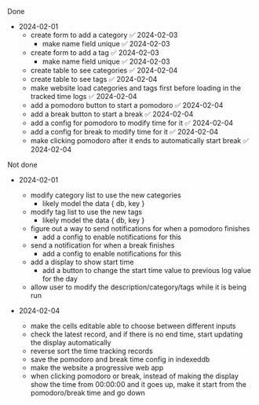 Done
- 2024-02-01
    - create form to add a category ✅ 2024-02-03
        - make name field unique ✅ 2024-02-03
    - create form to add a tag ✅ 2024-02-03
        - make name field unique ✅ 2024-02-03
    - create table to see categories ✅ 2024-02-04
    - create table to see tags ✅ 2024-02-04
    - make website load categories and tags first before loading in the tracked time  logs ✅ 2024-02-04
    - add a pomodoro button to start a pomodoro ✅ 2024-02-04
    - add a break button to start a break ✅ 2024-02-04
    - add a config for pomodoro to modify time for it ✅ 2024-02-04
    - add a config for break to modify time for it ✅ 2024-02-04
    - make clicking pomodoro after it ends to automatically start break ✅ 2024-02-04

Not done
- 2024-02-01
    - modify category list to use the new categories
        - likely model the data { db, key }
    - modify tag list to use the new tags
        - likely model the data { db, key }
    - figure out a way to send notifications for when a pomodoro finishes
        - add a config to enable notifications for this
    - send a notification for when a break finishes
        - add a config to enable notifications for this
    - add a display to show start time
        - add a button to change the start time value to previous log value for the day
    - allow user to modify the description/category/tags while it is being run

- 2024-02-04
    - make the cells editable able to choose between different inputs
    - check the latest record, and if there is no end time, start updating the display automatically
    - reverse sort the time tracking records
    - save the pomodoro and break time config in indexeddb
    - make the website a progressive web app
    - when clicking pomodoro or break, instead of making the display show the time from 00:00:00 and it goes up, make it start from the pomodoro/break time and go down
